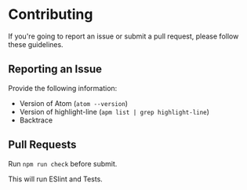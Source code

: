 # Contributing

If you're going to report an issue or submit a pull request, please follow these guidelines.

## Reporting an Issue

Provide the following information:

- Version of Atom (`atom --version`)
- Version of highlight-line (`apm list | grep highlight-line`)
- Backtrace

## Pull Requests

Run `npm run check` before submit.

This will run ESlint and Tests.
